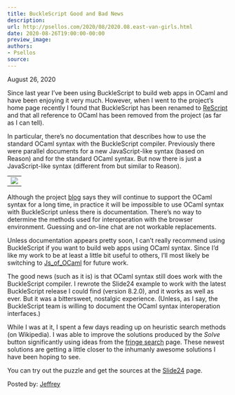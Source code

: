 ```yaml
---
title: BuckleScript Good and Bad News
description:
url: http://psellos.com/2020/08/2020.08.east-van-girls.html
date: 2020-08-26T19:00:00-00:00
preview_image:
authors:
- Psellos
source:
---
```


<div class="date">August 26, 2020</div>

<p>Since last year I&rsquo;ve been using BuckleScript to build web apps in OCaml
and have been enjoying it very much. However, when I went to the
project&rsquo;s home page recently I found that BuckleScript has been renamed
to <a href="http://rescript-lang.org/">ReScript</a> and that all reference to OCaml
has been removed from the project (as far as I can tell).</p>

<p>In particular, there&rsquo;s no documentation that describes how to use the
standard OCaml syntax with the BuckleScript compiler. Previously there
were parallel documents for a new JavaScript-like syntax (based on
Reason) and for the standard OCaml syntax. But now there is just a
JavaScript-like syntax (different from but similar to Reason).</p>

<table class="morelikealist" style="margin-top: 0.4em;">
<tr><td>
<a href="http://psellos.com/ocaml/example-app-slide24.html">
<img src="http://psellos.com/images/slide242-220-sepia.png"/><br/>
</a>
</td></tr>
</table>

<p>Although the project
<a href="http://reasonml.org/blog/a-note-on-bucklescripts-future-commitments">blog</a>
says they will continue to support the OCaml syntax for a long time, in
practice it will be impossible to use OCaml syntax with BuckleScript
unless there is documentation. There&rsquo;s no way to determine the methods
used for interoperation with the browser environment. Guessing and
on-line chat are not workable replacements.</p>

<p>Unless documentation appears pretty soon, I can&rsquo;t really recommend using
BuckleScript if you want to build web apps using OCaml syntax. Since I&rsquo;d
like my work to be at least a little bit useful to others, I&rsquo;ll most
likely be switching to
<a href="https://ocsigen.org/js_of_ocaml/3.1.0/manual/overview">Js_of_OCaml</a> for
future work.</p>

<p>The good news (such as it is) is that OCaml syntax still does work with
the BuckleScript compiler. I rewrote the Slide24 example to work with
the latest BuckleScript release I could find (version 8.2.0), and it
works as well as ever. But it was a bittersweet, nostalgic experience.
(Unless, as I say, the BuckleScript team is willing to document the
OCaml syntax interoperation interfaces.)</p>

<p>While I was at it, I spent a few days reading up on heuristic search
methods (on Wikipedia). I was able to improve the solutions produced by
the <em>Solve</em> button significantly using ideas from the <a href="http://en.wikipedia.org/wiki/Fringe_search">fringe
search</a> page. These newest
solutions are getting a little closer to the inhumanly awesome solutions
I have been hoping to see.</p>

<p>You can try out the puzzle and get the sources at the
<a href="http://psellos.com/ocaml/example-app-slide24.html">Slide24</a> page.</p>

<p>Posted by: <a href="http://psellos.com/aboutus.html#jeffreya.scofieldphd">Jeffrey</a></p>

<p></p>

